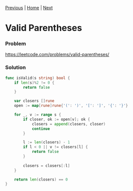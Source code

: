 [Previous](https://github.com/albertopformoso/go-leetcode/blob/main/019-remove-nth-node-from-end-of-list/019-remove-nth-node-from-end-of-list.md) | [Home](https://github.com/albertopformoso/go-leetcode) | [Next]()

# Valid Parentheses

### Problem

https://leetcode.com/problems/valid-parentheses/

### Solution

```go
func isValid(s string) bool {
	if len(s)%2 != 0 {
		return false
	}

	var closers []rune
	open := map[rune]rune{'(': ')', '[': ']', '{': '}'}

	for _, v := range s {
		if closer, ok := open[v]; ok {
			closers = append(closers, closer)
			continue
		}

		l := len(closers) - 1
		if l < 0 || v != closers[l] {
			return false
		}
		
		closers = closers[:l]
	}

	return len(closers) == 0
}
```
